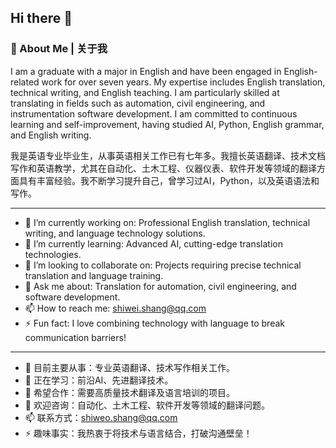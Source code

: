 ## Hi there 👋

### 📝 About Me | 关于我

I am a graduate with a major in English and have been engaged in English-related work for over seven years. My expertise includes English translation, technical writing, and English teaching. I am particularly skilled at translating in fields such as automation, civil engineering, and instrumentation software development. I am committed to continuous learning and self-improvement, having studied AI, Python, English grammar, and English writing.

我是英语专业毕业生，从事英语相关工作已有七年多。我擅长英语翻译、技术文档写作和英语教学，尤其在自动化、土木工程、仪器仪表、软件开发等领域的翻译方面具有丰富经验。我不断学习提升自己，曾学习过AI，Python，以及英语语法和写作。

---

- 🔭 I’m currently working on: Professional English translation, technical writing, and language technology solutions.
- 🌱 I’m currently learning: Advanced AI, cutting-edge translation technologies.
- 👯 I’m looking to collaborate on: Projects requiring precise technical translation and language training.
- 💬 Ask me about: Translation for automation, civil engineering, and software development.
- 📫 How to reach me: shiwei.shang@qq.com
- ⚡ Fun fact: I love combining technology with language to break communication barriers!

---

- 🔭 目前主要从事：专业英语翻译、技术写作相关工作。
- 🌱 正在学习：前沿AI、先进翻译技术。
- 👯 希望合作：需要高质量技术翻译及语言培训的项目。
- 💬 欢迎咨询：自动化、土木工程、软件开发等领域的翻译问题。
- 📫 联系方式：shiweo.shang@qq.com
- ⚡ 趣味事实：我热衷于将技术与语言结合，打破沟通壁垒！
